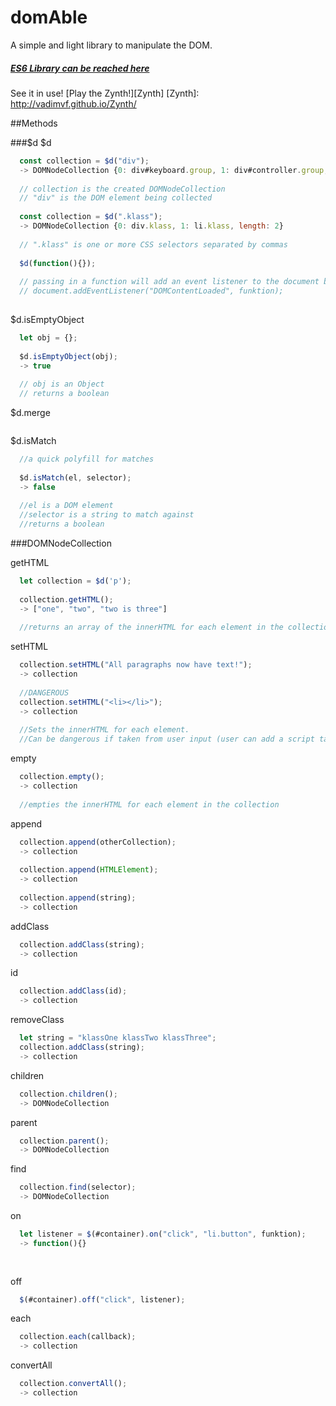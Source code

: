 # domAble
A simple and light library to manipulate the DOM.

##### [ES6 Library can be reached here](https://github.com/Vadimvf/domAble/blob/master/lib/domAble.js)
See it in use!
[Play the Zynth!][Zynth]
[Zynth]: http://vadimvf.github.io/Zynth/

##Methods

###$d
$d
```javascript
  const collection = $d("div");
  -> DOMNodeCollection {0: div#keyboard.group, 1: div#controller.group, 2: div#keys, length: 3}
  
  // collection is the created DOMNodeCollection
  // "div" is the DOM element being collected
  
  const collection = $d(".klass");
  -> DOMNodeCollection {0: div.klass, 1: li.klass, length: 2}
  
  // ".klass" is one or more CSS selectors separated by commas
  
  $d(function(){});
  
  // passing in a function will add an event listener to the document body
  // document.addEventListener("DOMContentLoaded", funktion);
  
```

$d.isEmptyObject
```javascript
  let obj = {};
  
  $d.isEmptyObject(obj);
  -> true
  
  // obj is an Object
  // returns a boolean
```

$d.merge
```javascript

```

$d.isMatch
```javascript
  //a quick polyfill for matches
  
  $d.isMatch(el, selector);
  -> false
  
  //el is a DOM element
  //selector is a string to match against
  //returns a boolean
```

###DOMNodeCollection

getHTML
```javascript
  let collection = $d('p');
  
  collection.getHTML();
  -> ["one", "two", "two is three"]
  
  //returns an array of the innerHTML for each element in the collection
```

setHTML
```javascript
  collection.setHTML("All paragraphs now have text!");
  -> collection
  
  //DANGEROUS
  collection.setHTML("<li></li>");
  -> collection
  
  //Sets the innerHTML for each element. 
  //Can be dangerous if taken from user input (user can add a script tage) 
```

empty
```javascript
  collection.empty();
  -> collection
  
  //empties the innerHTML for each element in the collection
```

append
```javascript
  collection.append(otherCollection);
  -> collection
  
  collection.append(HTMLElement);
  -> collection
  
  collection.append(string);
  -> collection

```

addClass
```javascript
  collection.addClass(string);
  -> collection

```

id
```javascript
  collection.addClass(id);
  -> collection
```

removeClass
```javascript
  let string = "klassOne klassTwo klassThree";
  collection.addClass(string);
  -> collection
```

children
```javascript
  collection.children();
  -> DOMNodeCollection
```

parent
```javascript
  collection.parent();
  -> DOMNodeCollection
```

find
```javascript
  collection.find(selector);
  -> DOMNodeCollection
```

on
```javascript
  let listener = $(#container).on("click", "li.button", funktion);
  -> function(){}
  
  
```

off
```javascript
  $(#container).off("click", listener);

```

each
```javascript
  collection.each(callback);
  -> collection
```

convertAll
```javascript
  collection.convertAll();
  -> collection
```
